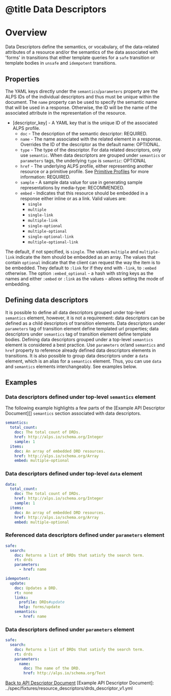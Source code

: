 # @title Data Descriptors
# Overview
Data Descriptors define the semantics, or vocabulary, of the data-related attributes of a resource and/or the semantics 
of the data associated with 'forms' in transitions that either template queries for a `safe` transition 
or template bodies in `unsafe` and `idempotent` transitions. 

## Properties
The YAML keys directly under the `semantics`/`parameters` property are the ALPS IDs of the individual descriptors and thus must be
unique within the document. The `name` property can be used to specify the semantic name that will be used in a
response. Otherwise, the ID will be the name of the associated attribute in the representation of the resource.

* \[descriptor_key\] - A YAML key that is the unique ID of the associated ALPS profile.
   * `doc` - The description of the semantic descriptor: REQUIRED.
   * `name` - The name associated with the related element in a response. Overrides the ID of the descriptor as the
  default name: OPTIONAL.
   * `type` - The type of the descriptor. For data related descriptors, only use `semantic`. When data descriptors are 
  grouped under `semantics` or `parameters` tags, the underlying `type` is `semantic`: OPTIONAL
   * `href` - The underlying ALPS profile, either representing another resource or a primitive profile. See 
  [Primitive Profiles](primitive_profiles.md) for more information: REQUIRED.
   * `sample` - A sample data value for use in generating sample representations by media-type: RECOMMENDED.
   * `embed` - Indicates that this resource should be embedded in a response either inline or as a link.
    Valid values are:
      * `single`
      * `multiple`
      * `single-link`
      * `multiple-link`
      * `single-optional`
      * `multiple-optional`
      * `single-optional-link`
      * `multiple-optional-link`

The default, if not specified, is `single`. The values `multiple` and `multiple-link` indicate the item should be
embedded as an array. The values that contain `optional` indicate that the client can request the
way the item is to be embedded. They default to `:link` for if they end with `-link`, to `:embed` otherwise.
The option `:embed_optional` - a hash with string keys as the names and either `:embed` or `:link` as the
values - allows setting the mode of embedding.

## Defining data descriptors
It is possible to define all data descriptors grouped under top-level `semantics` element,
however, it is not a requirement: data descriptors can be defined as a child descriptors of transition elements.
Data descriptors under `parameters` tag of transition element define templated url properties;
data descriptors under `semantics` tag of transition element define template bodies.
Defining data descriptors grouped under a top-level `semantics` element is considered a best practice. Use `parameters` or/and
`semantics` and `href` property to reference already defined data descriptors elements in transitions.
It is also possible to group data descriptors under a `data` element, which is an alias for a `semantics` element.
Thus, you can use `data` and `semantics` elements interchangeably.
See examples below.

## Examples
### Data descriptors defined under top-level `semantics` element
The following example highlights a few parts of the [Example API Descriptor Document][] `semantics` section associated
with data descriptors.

```yaml
semantics:
  total_count:
    doc: The total count of DRDs.
    href: http://alps.io/schema.org/Integer
    sample: 1
  items:
    doc: An array of embedded DRD resources.
    href: http://alps.io/schema.org/Array
    embed: multiple-optional
```

### Data descriptors defined under top-level `data` element
```yaml
data:
  total_count:
    doc: The total count of DRDs.
    href: http://alps.io/schema.org/Integer
    sample: 1
  items:
    doc: An array of embedded DRD resources.
    href: http://alps.io/schema.org/Array
    embed: multiple-optional
```

### Referenced data descriptors defined under `parameters` element
```yaml
safe:
  search:
    doc: Returns a list of DRDs that satisfy the search term.
    rt: drds
    parameters:
      - href: name

idempotent:
  update:
    doc: Updates a DRD.
    rt: none
    links:
      profile: DRDs#update
      help: forms/update
    semantics:
      - href: name
```

### Data descriptors defined under `parameters` element
```yaml
safe:
  search:
    doc: Returns a list of DRDs that satisfy the search term.
    rt: drds
    parameters:
      name:
        doc: The name of the DRD.
        href: http://alps.io/schema.org/Text
```


[Back to API Descriptor Document](descriptors_document.md)
[Example API Descriptor Document]: ../spec/fixtures/resource_descriptors/drds_descriptor_v1.yml
